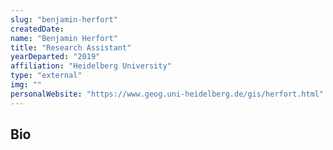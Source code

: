 ```yaml
---
slug: "benjamin-herfort"
createdDate:
name: "Benjamin Herfort"
title: "Research Assistant"
yearDeparted: "2019"
affiliation: "Heidelberg University"
type: "external"
img: ""
personalWebsite: "https://www.geog.uni-heidelberg.de/gis/herfort.html"
---
```

## Bio

